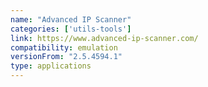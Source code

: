 ```yaml
---
name: "Advanced IP Scanner"
categories: ['utils-tools']
link: https://www.advanced-ip-scanner.com/
compatibility: emulation
versionFrom: "2.5.4594.1"
type: applications
---
```


